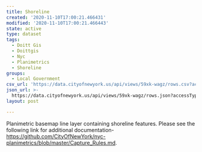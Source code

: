 ```yaml
---
title: Shoreline
created: '2020-11-10T17:00:21.466431'
modified: '2020-11-10T17:00:21.466443'
state: active
type: dataset
tags:
  - Doitt Gis
  - Doittgis
  - Nyc
  - Planimetrics
  - Shoreline
groups:
  - Local Government
csv_url: 'https://data.cityofnewyork.us/api/views/59xk-wagz/rows.csv?accessType=DOWNLOAD'
json_url: >-
  https://data.cityofnewyork.us/api/views/59xk-wagz/rows.json?accessType=DOWNLOAD
layout: post

---
```

Planimetric basemap line layer containing shoreline features. Please see the following link for additional documentation- https://github.com/CityOfNewYork/nyc-planimetrics/blob/master/Capture_Rules.md.
